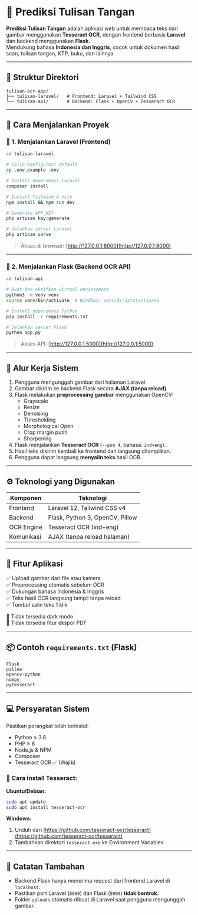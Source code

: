 # 📝 Prediksi Tulisan Tangan

**Prediksi Tulisan Tangan** adalah aplikasi web untuk membaca teks dari gambar menggunakan **Tesseract OCR**, dengan frontend berbasis **Laravel** dan backend menggunakan **Flask**.  
Mendukung bahasa **Indonesia dan Inggris**, cocok untuk dokumen hasil scan, tulisan tangan, KTP, buku, dan lainnya.

---

## 📁 Struktur Direktori

```
tulisan-ocr-app/
├── tulisan-laravel/   # Frontend: Laravel + Tailwind CSS
└── tulisan-api/       # Backend: Flask + OpenCV + Tesseract OCR
```

---

## 🚀 Cara Menjalankan Proyek

### 🔧 1. Menjalankan Laravel (Frontend)

```bash
cd tulisan-laravel

# Salin konfigurasi default
cp .env.example .env

# Install dependensi Laravel
composer install

# Install Tailwind & Vite
npm install && npm run dev

# Generate APP_KEY
php artisan key:generate

# Jalankan server Laravel
php artisan serve
```

> Akses di browser: [http://127.0.0.1:8000](http://127.0.0.1:8000)

---

### 🧠 2. Menjalankan Flask (Backend OCR API)

```bash
cd tulisan-api

# Buat dan aktifkan virtual environment
python3 -m venv venv
source venv/bin/activate  # Windows: venv\Scripts\activate

# Install dependensi Python
pip install -r requirements.txt

# Jalankan server Flask
python app.py
```

> Akses API: [http://127.0.0.1:5000](http://127.0.0.1:5000)

---

## 🔄 Alur Kerja Sistem

1. Pengguna mengunggah gambar dari halaman Laravel.
2. Gambar dikirim ke backend Flask secara **AJAX (tanpa reload)**.
3. Flask melakukan **preprocessing gambar** menggunakan OpenCV:
   - Grayscale
   - Resize
   - Denoising
   - Thresholding
   - Morphological Open
   - Crop margin putih
   - Sharpening
4. Flask menjalankan **Tesseract OCR** (`--psm 4`, bahasa: `ind+eng`).
5. Hasil teks dikirim kembali ke frontend dan langsung ditampilkan.
6. Pengguna dapat langsung **menyalin teks** hasil OCR.

---

## ⚙️ Teknologi yang Digunakan

| Komponen     | Teknologi                         |
|--------------|------------------------------------|
| Frontend     | Laravel 12, Tailwind CSS v4        |
| Backend      | Flask, Python 3, OpenCV, Pillow    |
| OCR Engine   | Tesseract OCR (ind+eng)            |
| Komunikasi   | AJAX (tanpa reload halaman)        |

---

## 🎯 Fitur Aplikasi

✅ Upload gambar dari file atau kamera  
✅ Preprocessing otomatis sebelum OCR  
✅ Dukungan bahasa Indonesia & Inggris  
✅ Teks hasil OCR langsung tampil tanpa reload  
✅ Tombol salin teks 1 klik  

🚫 Tidak tersedia dark mode  
🚫 Tidak tersedia fitur ekspor PDF  

---

## 📦 Contoh `requirements.txt` (Flask)

```
Flask
pillow
opencv-python
numpy
pytesseract
```

---

## 💻 Persyaratan Sistem

Pastikan perangkat telah terinstal:

- Python ≥ 3.8  
- PHP ≥ 8  
- Node.js & NPM  
- Composer  
- Tesseract OCR ✅ (Wajib)

### 📌 Cara install Tesseract:

**Ubuntu/Debian:**
```bash
sudo apt update
sudo apt install tesseract-ocr
```

**Windows:**

1. Unduh dari [https://github.com/tesseract-ocr/tesseract](https://github.com/tesseract-ocr/tesseract)  
2. Tambahkan direktori `tesseract.exe` ke Environment Variables

---

## 📍 Catatan Tambahan

- Backend Flask hanya menerima request dari frontend Laravel di `localhost`.
- Pastikan port Laravel (`8000`) dan Flask (`5000`) **tidak bentrok**.
- Folder `uploads` otomatis dibuat di Laravel saat pengguna mengunggah gambar.
